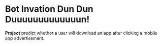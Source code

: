 # Bot Invation Dun Dun Duuuuuuuuuuuuun!

**Project**
 predict whether a user will download an app after clicking a mobile app advertisement.
